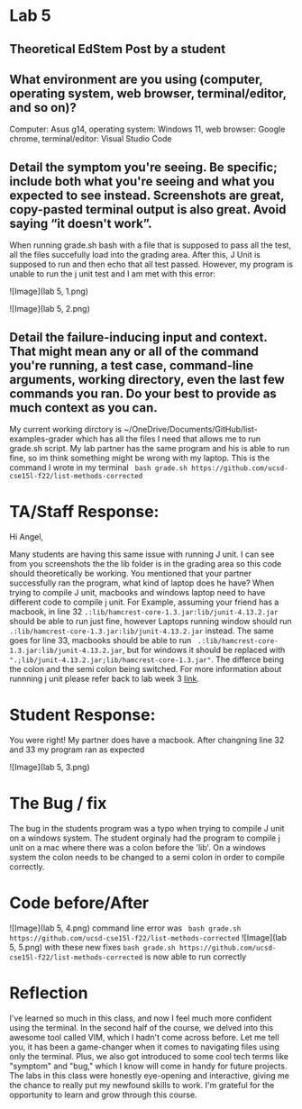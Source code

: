 # Lab 5
## Theoretical EdStem Post by a student

## What environment are you using (computer, operating system, web browser, terminal/editor, and so on)?
Computer: Asus g14, operating system: Windows 11, web browser: Google chrome, terminal/editor: Visual Studio Code

## Detail the symptom you're seeing. Be specific; include both what you're seeing and what you expected to see instead. Screenshots are great, copy-pasted terminal output is also great. Avoid saying “it doesn't work”.
When running grade.sh bash with a file that is supposed to pass all the test, all the files succefully load into the grading area. After this, J Unit is supposed to run and then echo that all test 
passed. However, my program is unable to run the j unit test and I am met with this error:

![Image](lab 5, 1.png)

![Image](lab 5, 2.png)

## Detail the failure-inducing input and context. That might mean any or all of the command you're running, a test case, command-line arguments, working directory, even the last few commands you ran. Do your best to provide as much context as you can.
My current working dirctory is ~/OneDrive/Documents/GitHub/list-examples-grader which has all the files I need that allows me to run grade.sh script. My lab partner has the same program and his is able to run fine, so im think something might be wrong with my laptop. This is the command I wrote in my terminal ``` bash grade.sh https://github.com/ucsd-cse15l-f22/list-methods-corrected``` 

# TA/Staff Response:
Hi Angel,

Many students are having this same issue with running J unit. I can see from you screenshots the the lib folder is in the grading area so this code should theoretically be working. You mentioned that your partner successfully ran the program, what kind of laptop does he have? When trying to compile J unit, macbooks and windows laptop need to have different code to compile j unit. For Example, assuming your friend has a macbook, in line 32 ``` .:lib/hamcrest-core-1.3.jar:lib/junit-4.13.2.jar ``` should be able to run just fine, however Laptops running window should run ```.:lib/hamcrest-core-1.3.jar:lib/junit-4.13.2.jar``` instead. The same goes for line 33, macbooks should be able to run ``` .:lib/hamcrest-core-1.3.jar:lib/junit-4.13.2.jar```, but for windows it should be replaced with ```".;lib/junit-4.13.2.jar;lib/hamcrest-core-1.3.jar"```. The differce being the colon and the semi colon being switched. For more information about runnning j unit please refer back to lab week 3 [link]([https://ucsd-cse15l-s23.github.io/week/week3/#:~:text=you%20run%20them%3A-,MAC%20USERS,-%3A]). 

# Student Response:
You were right! My partner does have a macbook. After changning line 32 and 33 my program ran as expected

![Image](lab 5, 3.png)

# The Bug / fix
The bug in the students program was a typo when trying to compile J unit on a windows system. The student orginaly had the program to compile j unit on a mac where there was a colon before the 'lib'. On a windows system the colon needs to be changed to a semi colon in order to compile correctly.

# Code before/After
![Image](lab 5, 4.png)
command line error was ``` bash grade.sh https://github.com/ucsd-cse15l-f22/list-methods-corrected```
![Image](lab 5, 5.png)
with these new fixes ``` bash grade.sh https://github.com/ucsd-cse15l-f22/list-methods-corrected ``` is now able to run correctly

# Reflection 
I've learned so much in this class, and now I feel much more confident using the terminal. In the second half of the course, we delved into this awesome tool called VIM, which I hadn't come across before. Let me tell you, it has been a game-changer when it comes to navigating files using only the terminal. Plus, we also got introduced to some cool tech terms like "symptom" and "bug," which I know will come in handy for future projects. The labs in this class were honestly eye-opening and interactive, giving me the chance to really put my newfound skills to work. I'm grateful for the opportunity to learn and grow through this course.

